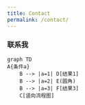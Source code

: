```yaml
---
title: Contact
permalink: /contact/
---
```


### 联系我

```mermaid
graph TD
A{条件a}
    B --> |a=1| D[结果1]
    B --> |a=2| E(圆角)
    B --> |a=3| F[结果3]
    C[竖向流程图]
```
